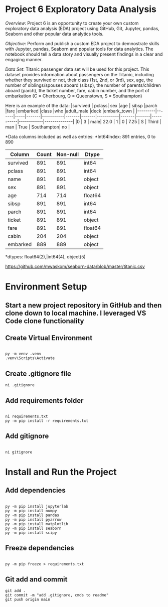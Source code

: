 # Project 6 Exploratory Data Analysis

_Overview_:
Project 6 is an opportunity to create your own custom exploratory data analysis (EDA) project using GitHub, Git, Jupyter, pandas, Seaborn and other popular data analytics tools.

_Objective_:
Perform and publish a custom EDA project to demnostrate skills with Jupyter, pandas, Seaborn and popular tools for data analytics. The notebook should tell a data story and visually present findings in a clear and engaging manner. 

_Data Set_: Titanic passenger data set will be used for this project. This dataset provides information about passengers on the Titanic, including whether they survived or not, their class (1st, 2nd, or 3rd), sex, age, the number of siblings/spouses aboard (sibsp), the number of parents/children aboard (parch), the ticket number, fare, cabin number, and the port of embarkation (C = Cherbourg, Q = Queenstown, S = Southampton)

Here is an example of the data:
|survived |	pclass|	sex	|age    |	sibsp	|parch	|fare	|embarked	|class	|who	|adult_male	|deck	     |embark_town	|
|---------|-------|-----|-------|-----------|-------|-------|-----------|-------|-------|-----------|------------|--------------|
|0	      |   3	  | male| 22.0	| 1         | 0	    | 7.25	| S	        | Third	| man   | True		| Southampton| no	        | 


*Data columns included as well as entries:
*Int64Index: 891 entries, 0 to 890

| Column   | Count | Non-null | Dtype   |
|----------|-------|----------|---------|
| survived | 891   | 891      | int64   |
| pclass   | 891   | 891      | int64   |
| name     | 891   | 891      | object  |
| sex      | 891   | 891      | object  |
| age      | 714   | 714      | float64 |
| sibsp    | 891   | 891      | int64   |
| parch    | 891   | 891      | int64   |
| ticket   | 891   | 891      | object  |
| fare     | 891   | 891      | float64 |
| cabin    | 204   | 204      | object  |
| embarked | 889   | 889      | object  |

*dtypes: float64(2),|int64(4), object(5)


https://github.com/mwaskom/seaborn-data/blob/master/titanic.csv

# Environment Setup 

## Start a new project repository in GitHub and then clone down to local machine. I leveraged VS Code clone functionality

## Create Virtual Environment

```shell

py -m venv .venv
.venv\Scripts\Activate
```

## Create .gitignore file
```shell
ni .gitignore
```

## Add requirements folder

```shell

ni requirements.txt
py -m pip install -r requirements.txt
```

## Add gitignore

```shell

ni gitignore
```

# Install and Run the Project

## Add dependencies

```shell

py -m pip install jupyterlab
py -m pip install numpy
py -m pip install pandas
py -m pip install pyarrow
py -m pip install matplotlib 
py -m pip install seaborn
py -m pip install scipy
```

## Freeze dependencies

```shell

py -m pip freeze > requirements.txt
```

## Git add and commit 

```shell
git add .
git commit -m "add .gitignore, cmds to readme"
git push origin main
```